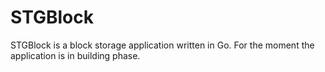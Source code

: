 # STGBlock

STGBlock is a block storage application written in Go.
For the moment the application is in building phase.
